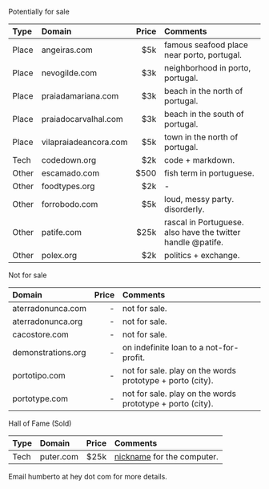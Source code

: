 Potentially for sale

| Type   | Domain                | Price | Comments                                                                                        |
|:-------|:----------------------|------:|:------------------------------------------------------------------------------------------------|
| Place  | angeiras.com          |   $5k | famous seafood place near porto, portugal.                                                      |
| Place  | nevogilde.com         |   $3k | neighborhood in porto, portugal.                                                                |
| Place  | praiadamariana.com    |   $3k | beach in the north of portugal.                                                                 |
| Place  | praiadocarvalhal.com  |   $3k | beach in the south of portugal.                                                                 |
| Place  | vilapraiadeancora.com |   $5k | town in the north of portugal.                                                                  |
| Tech   | codedown.org          |   $2k | code + markdown.                                                                                |
| Other  | escamado.com          |  $500 | fish term in portuguese.                                                                        |
| Other  | foodtypes.org         |   $2k | -                                                                                               |
| Other  | forrobodo.com         |   $5k | loud, messy party. disorderly.
| Other  | patife.com            |  $25k | rascal in Portuguese. also have the twitter handle @patife.                                     |
| Other  | polex.org             |   $2k | politics + exchange.                                                                            |

Not for sale

| Domain             | Price | Comments                                                  |
|:-------------------|------:|:----------------------------------------------------------|
| aterradonunca.com  |     - | not for sale.                                             |
| aterradonunca.org  |     - | not for sale.                                             |
| cacostore.com      |     - | not for sale.                                             |
| demonstrations.org |     - | on indefinite loan to a not-for-profit.                   |
| portotipo.com      |     - | not for sale. play on the words prototype + porto (city). |
| portotype.com      |     - | not for sale. play on the words prototype + porto (city). |

Hall of Fame (Sold)

| Type   | Domain                | Price | Comments                                                                                        |
|:-------|:----------------------|------:|:------------------------------------------------------------------------------------------------|
| Tech   | puter.com             | $25k  | [nickname](https://www.youtube.com/watch?v=iEHWBp3KjCI&t=32s) for the computer.                 |

Email humberto at hey dot com for more details. 

